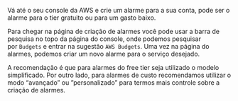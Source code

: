 Vá até o seu console da AWS e crie um alarme para a sua conta, pode ser o alarme para o tier gratuito ou para um gasto baixo.

Para chegar na página de criação de alarmes você pode usar a barra de pesquisa no topo da página do console, onde podemos pesquisar por `Budgets` e entrar na sugestão `AWS Budgets`. Uma vez na página do alarmes, podemos criar um novo alarme para o serviço desejado.

A recomendação é que para alarmes do free tier seja utilizado o modelo simplificado. Por outro lado, para alarmes de custo recomendamos utilizar o modo “avançado” ou ”personalizado” para termos mais controle sobre a criação de alarmes.